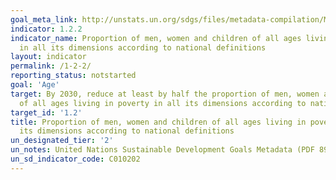 ```yaml
---
goal_meta_link: http://unstats.un.org/sdgs/files/metadata-compilation/Metadata-Goal-1.pdf
indicator: 1.2.2
indicator_name: Proportion of men, women and children of all ages living in poverty
  in all its dimensions according to national definitions
layout: indicator
permalink: /1-2-2/
reporting_status: notstarted
goal: 'Age'
target: By 2030, reduce at least by half the proportion of men, women and children
  of all ages living in poverty in all its dimensions according to national definitions
target_id: '1.2'
title: Proportion of men, women and children of all ages living in poverty in all
  its dimensions according to national definitions
un_designated_tier: '2'
un_notes: United Nations Sustainable Development Goals Metadata (PDF 895 KB)
un_sd_indicator_code: C010202
---
```

